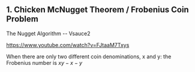 ## 1. Chicken McNugget Theorem / Frobenius Coin Problem

The Nugget Algorithm -- Vsauce2 

https://www.youtube.com/watch?v=FJtaaM7Txys

When there are only two different coin denominations, x and y: the Frobenius number is $xy - x - y$


